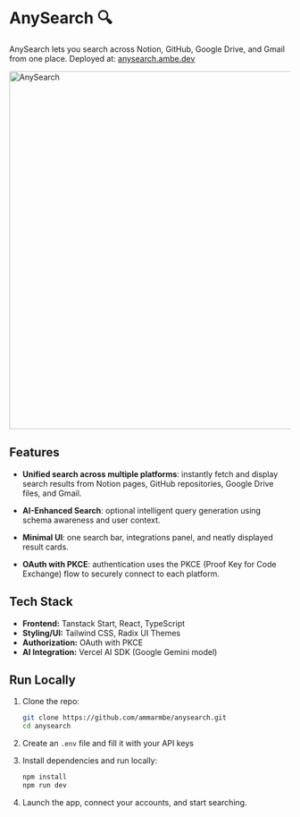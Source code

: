# AnySearch 🔍

AnySearch lets you search across Notion, GitHub, Google Drive, and Gmail from one place. Deployed at: [anysearch.ambe.dev](https://anysearch.ambe.dev)

<img width="1280" height="640" alt="AnySearch" src="https://github.com/user-attachments/assets/6de4396f-51c1-469c-81b1-1fd60d75dee1" />


## Features

- **Unified search across multiple platforms**: instantly fetch and display search results from Notion pages, GitHub repositories, Google Drive files, and Gmail.

- **AI-Enhanced Search**: optional intelligent query generation using schema awareness and user context.

- **Minimal UI**: one search bar, integrations panel, and neatly displayed result cards.

- **OAuth with PKCE**: authentication uses the PKCE (Proof Key for Code Exchange) flow to securely connect to each platform.

## Tech Stack

- **Frontend:** Tanstack Start, React, TypeScript
- **Styling/UI:** Tailwind CSS, Radix UI Themes
- **Authorization:** OAuth with PKCE
- **AI Integration:** Vercel AI SDK (Google Gemini model)

## Run Locally

1. Clone the repo:

   ```bash
   git clone https://github.com/ammarmbe/anysearch.git
   cd anysearch
   ```

2. Create an `.env` file and fill it with your API keys

3. Install dependencies and run locally:

   ```bash
   npm install
   npm run dev
   ```

4. Launch the app, connect your accounts, and start searching.
